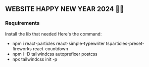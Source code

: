 ## WEBSITE HAPPY NEW YEAR 2024 🎇🎇

### Requirements
Install the lib that needed
Here's the command:
- npm i react-particles react-simple-typewriter tsparticles-preset-fireworks react-countdown
- npm i -D tailwindcss autoprefixer postcss
- npx tailwindcss init -p